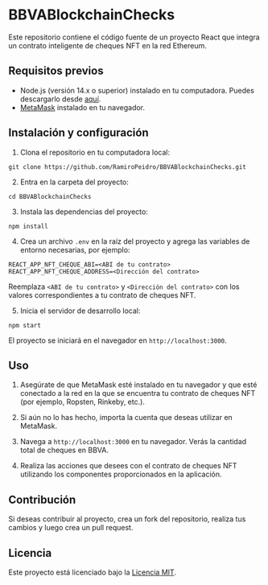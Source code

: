 # BBVABlockchainChecks

Este repositorio contiene el código fuente de un proyecto React que integra un contrato inteligente de cheques NFT en la red Ethereum.

## Requisitos previos

- Node.js (versión 14.x o superior) instalado en tu computadora. Puedes descargarlo desde [aquí](https://nodejs.org/en/).
- [MetaMask](https://metamask.io/) instalado en tu navegador.

## Instalación y configuración

1. Clona el repositorio en tu computadora local:

```
git clone https://github.com/RamiroPeidro/BBVABlockchainChecks.git
```

2. Entra en la carpeta del proyecto:

```
cd BBVABlockchainChecks
```

3. Instala las dependencias del proyecto:

```
npm install
```

4. Crea un archivo `.env` en la raíz del proyecto y agrega las variables de entorno necesarias, por ejemplo:

```
REACT_APP_NFT_CHEQUE_ABI=<ABI de tu contrato>
REACT_APP_NFT_CHEQUE_ADDRESS=<Dirección del contrato>
```

Reemplaza `<ABI de tu contrato>` y `<Dirección del contrato>` con los valores correspondientes a tu contrato de cheques NFT.

5. Inicia el servidor de desarrollo local:

```
npm start
```

El proyecto se iniciará en el navegador en `http://localhost:3000`.

## Uso

1. Asegúrate de que MetaMask esté instalado en tu navegador y que esté conectado a la red en la que se encuentra tu contrato de cheques NFT (por ejemplo, Ropsten, Rinkeby, etc.).

2. Si aún no lo has hecho, importa la cuenta que deseas utilizar en MetaMask.

3. Navega a `http://localhost:3000` en tu navegador. Verás la cantidad total de cheques en BBVA.

4. Realiza las acciones que desees con el contrato de cheques NFT utilizando los componentes proporcionados en la aplicación.

## Contribución

Si deseas contribuir al proyecto, crea un fork del repositorio, realiza tus cambios y luego crea un pull request.

## Licencia

Este proyecto está licenciado bajo la [Licencia MIT](https://opensource.org/licenses/MIT).
